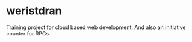 # weristdran
Training project for cloud based web development. And also an initiative counter for RPGs
